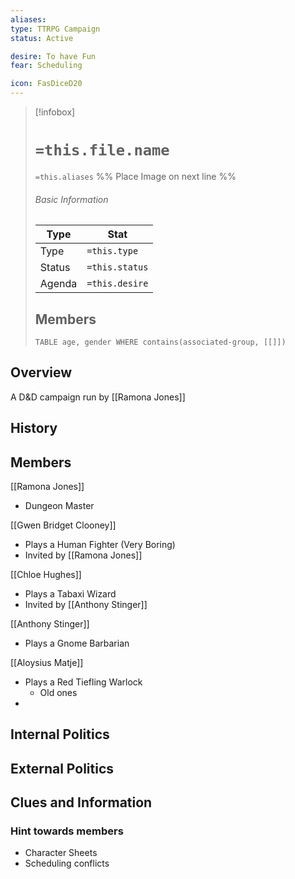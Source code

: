 ```yaml
---
aliases: 
type: TTRPG Campaign
status: Active

desire: To have Fun
fear: Scheduling

icon: FasDiceD20
---
```


> [!infobox]
> # `=this.file.name`
> `=this.aliases`
> %% Place Image on next line %%
> ###### Basic Information
> Type |  Stat |
> ---|---|
> Type | `=this.type` |
> Status | `=this.status` |
> Agenda | `=this.desire` |
> ## Members
>```dataview 
>TABLE age, gender WHERE contains(associated-group, [[]]) 
>```
## Overview
A D&D campaign run by [[Ramona Jones]]
## History

## Members
[[Ramona Jones]]
- Dungeon Master

[[Gwen Bridget Clooney]]
- Plays a Human Fighter (Very Boring)
- Invited by [[Ramona Jones]]

[[Chloe Hughes]]
- Plays a Tabaxi Wizard
- Invited by [[Anthony Stinger]]

[[Anthony Stinger]]
- Plays a Gnome Barbarian

[[Aloysius Matje]]
- Plays a Red Tiefling Warlock
	- Old ones
- 


## Internal Politics

## External Politics

## Clues and Information
### Hint towards members
- Character Sheets
- Scheduling conflicts

